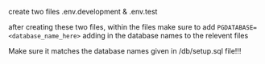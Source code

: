 create two files .env.development & .env.test

after creating these two files, within the files make sure to add `PGDATABASE=<database_name_here>` adding in the database names to the relevent files

Make sure it matches the database names given in /db/setup.sql file!!!